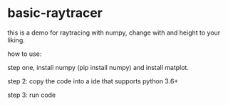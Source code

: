 # basic-raytracer

this is a demo for raytracing with numpy, change with and height to your liking.

how to use:

step one, install numpy (pip install numpy) and install matplot.

step 2: copy the code into a ide that supports python 3.6+ 

step 3: run code
